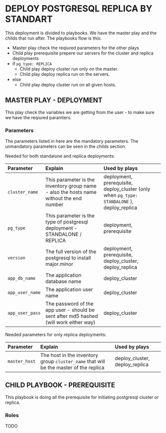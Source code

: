 # DEPLOY POSTGRESQL REPLICA BY STANDART

This deployment is divided to playbooks. We have the master play and the childs that run after.
The playbooks flow is this: 
- Master play check the reqiured parameters for the other plays
- Child play prerequisite prepere our servers for the cluster and replica deployments
- if `pg_type: REPLICA`
  - Child play deploy cluster run only on the master.
  - Child play deploy replica run on the servers.
- else
  - Child play deploy cluster run on all given hosts.

## MASTER PLAY - DEPLOYMENT

This play check the variables we are getting from the user - to make sure we have the reqiured paramters.

### Parameters

The parameters listed in here are the mandatory parameters.
The unmandatory parameters can be seen in the childs section.

Needed for both standalone and replica deployments:

| Parameter | Explain | Used by plays |
|:---|:---|:---|
| `cluster_name` | This parameter is the inventory group name - also the hosts name without the end number | deployment, prerequisite, deploy_cluster (only when `pg_type: STANDALONE` ), deploy_replica |
| `pg_type` | This parameter is the type of postgresql deployment - STANDALONE / REPLICA | deployment, prerequisite |
| `version` | The full version of the postgresql to install major.minor | deployment, prerequisite, deploy_cluster, deploy_replica |
| `app_db_name` | The application database name | deploy_cluster |
| `app_user_name` | The application user name | deploy_cluster |
| `app_user_pass` | The password of the app user - should be sent after md5 hashed (will work either way) | deploy_cluster |

Needed parameters for only replica deployments:

| Parameter | Explain | Used by plays |
|:---|:---|:---|
| `master_host` | The host in the inventory group `cluster_name` that will be the master of the replica | deploy_cluster, deploy_replica |

## CHILD PLAYBOOK - PREREQUISITE

This playbook is doing all the prerequisite for initiating postgresql cluster or replica.

### Roles

TODO
